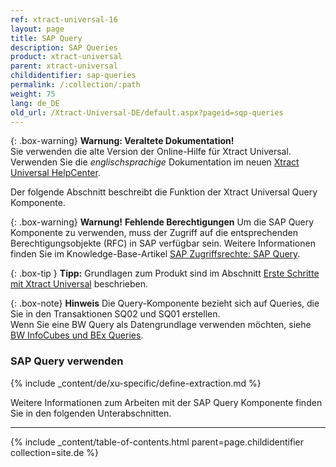 ```yaml
---
ref: xtract-universal-16
layout: page
title: SAP Query
description: SAP Queries
product: xtract-universal
parent: xtract-universal
childidentifier: sap-queries
permalink: /:collection/:path
weight: 75
lang: de_DE
old_url: /Xtract-Universal-DE/default.aspx?pageid=sqp-queries
---
```


{: .box-warning}
**Warnung: Veraltete Dokumentation!** <br>
Sie verwenden die alte Version der Online-Hilfe für Xtract Universal.<br>
Verwenden Sie die *englischsprachige* Dokumentation im neuen [Xtract Universal HelpCenter](https://helpcenter.theobald-software.com/xtract-universal/documentation/introduction/).

Der folgende Abschnitt beschreibt die Funktion der Xtract Universal Query Komponente.

{: .box-warning}
**Warnung!** **Fehlende Berechtigungen**
Um die SAP Query Komponente zu verwenden, muss der Zugriff auf die entsprechenden Berechtigungsobjekte (RFC) in SAP verfügbar sein. 
Weitere Informationen finden Sie im Knowledge-Base-Artikel [SAP Zugriffsrechte: SAP Query](https://kb.theobald-software.com/sap/authority-objects-sap-user-rights#sap-query).


{: .box-tip }
**Tipp:** Grundlagen zum Produkt sind im Abschnitt [Erste Schritte mit Xtract Universal](./erste-schritte) beschrieben.

{: .box-note}
**Hinweis** Die Query-Komponente bezieht sich auf Queries, die Sie in den Transaktionen SQ02 und SQ01 erstellen. <br>
Wenn Sie eine BW Query als Datengrundlage verwenden möchten, siehe [BW InfoCubes und BEx Queries](./bw-infocubes-und-bex-queries).

### SAP Query verwenden
{% include _content/de/xu-specific/define-extraction.md %}

Weitere Informationen zum Arbeiten mit der SAP Query Komponente finden Sie in den folgenden Unterabschnitten.

---

{% include _content/table-of-contents.html parent=page.childidentifier collection=site.de %}
